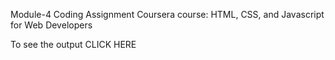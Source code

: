 Module-4 Coding Assignment
Coursera course: HTML, CSS, and Javascript for Web Developers

To see the output CLICK HERE
